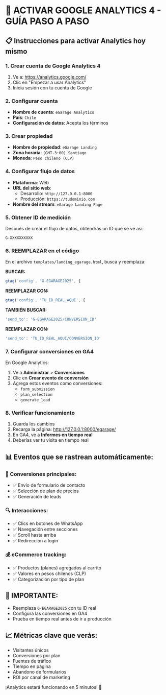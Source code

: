 # 🚀 ACTIVAR GOOGLE ANALYTICS 4 - GUÍA PASO A PASO

## 📋 **Instrucciones para activar Analytics hoy mismo**

### **1. Crear cuenta de Google Analytics 4**
1. Ve a: https://analytics.google.com/
2. Clic en "Empezar a usar Analytics"
3. Inicia sesión con tu cuenta de Google

### **2. Configurar cuenta**
- **Nombre de cuenta**: `eGarage Analytics`
- **País**: `Chile`
- **Configuración de datos**: Acepta los términos

### **3. Crear propiedad**
- **Nombre de propiedad**: `eGarage Landing`
- **Zona horaria**: `(GMT-3:00) Santiago`
- **Moneda**: `Peso chileno (CLP)`

### **4. Configurar flujo de datos**
- **Plataforma**: Web
- **URL del sitio web**: 
  - Desarrollo: `http://127.0.0.1:8000`
  - Producción: `https://tudominio.com`
- **Nombre del stream**: `eGarage Landing Page`

### **5. Obtener ID de medición**
Después de crear el flujo de datos, obtendrás un ID que se ve así:
```
G-XXXXXXXXXX
```

### **6. REEMPLAZAR en el código**
En el archivo `templates/landing_egarage.html`, busca y reemplaza:

**BUSCAR:**
```javascript
gtag('config', 'G-EGARAGE2025', {
```

**REEMPLAZAR CON:**
```javascript
gtag('config', 'TU_ID_REAL_AQUI', {
```

**TAMBIÉN BUSCAR:**
```javascript
'send_to': 'G-EGARAGE2025/CONVERSION_ID'
```

**REEMPLAZAR CON:**
```javascript
'send_to': 'TU_ID_REAL_AQUI/CONVERSION_ID'
```

### **7. Configurar conversiones en GA4**
En Google Analytics:
1. Ve a **Administrar** > **Conversiones**
2. Clic en **Crear evento de conversión**
3. Agrega estos eventos como conversiones:
   - `form_submission`
   - `plan_selection`
   - `generate_lead`

### **8. Verificar funcionamiento**
1. Guarda los cambios
2. Recarga la página: http://127.0.0.1:8000/egarage/
3. En GA4, ve a **Informes en tiempo real**
4. Deberías ver tu visita en tiempo real

## 📊 **Eventos que se rastrean automáticamente:**

### **🎯 Conversiones principales:**
- ✅ Envío de formulario de contacto
- ✅ Selección de plan de precios
- ✅ Generación de leads

### **🔍 Interacciones:**
- ✅ Clics en botones de WhatsApp
- ✅ Navegación entre secciones
- ✅ Scroll hasta arriba
- ✅ Redirección a login

### **💰 eCommerce tracking:**
- ✅ Productos (planes) agregados al carrito
- ✅ Valores en pesos chilenos (CLP)
- ✅ Categorización por tipo de plan

## 🚨 **IMPORTANTE:**
- Reemplaza `G-EGARAGE2025` con tu ID real
- Configura las conversiones en GA4
- Prueba en tiempo real antes de ir a producción

## 📈 **Métricas clave que verás:**
- Visitantes únicos
- Conversiones por plan
- Fuentes de tráfico
- Tiempo en página
- Abandono de formularios
- ROI por canal de marketing

¡Analytics estará funcionando en 5 minutos! 🎉

